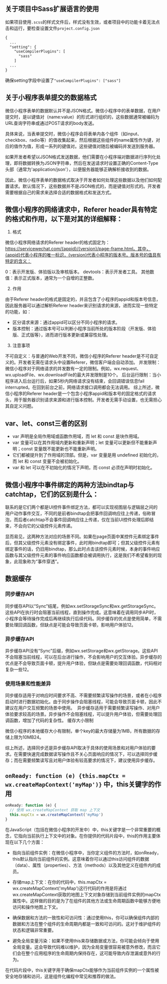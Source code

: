 ## 关于项目中Sass扩展语言的使用

如果项目使用`.scss`的样式文件后，样式没有生效，或者项目中的功能卡着无法点击和运行，要检查设置文件`project.config.json`

```xml
{
  ...
  "setting": {
    "useCompilerPlugins": [
      "sass"
    ]
  ...
}
```

确保setting字段中设置了`"useCompilerPlugins": ["sass"]`

## 关于小程序表单提交的数据格式

微信小程序表单的数据默认并不是JSON格式。微信小程序中的表单数据，在用户提交时，是以键值对（name:value）的形式进行组织的，这些数据通常被编码为URL查询字符串或通过POST请求的body发送。

具体来说，当表单提交时，微信小程序会将表单内各个组件（如input、checkbox、radio等）的值收集起来，然后根据这些组件的name属性作为键，对应的值作为值，形成一系列的键值对。这些键值对随后被编码并发送到服务器。

如果开发者希望以JSON格式发送数据，他们需要在小程序端对数据进行序列化处理，即将数据转换为JSON字符串，然后在发送请求时设置正确的Content-Type头部（通常为'application/json'），以便服务器能够正确解析接收到的数据。

因此，微信小程序表单的数据格式取决于开发者如何处理这些数据以及他们如何配置请求。默认情况下，这些数据并不是JSON格式的，而是键值对形式的。开发者需要根据自己的需求来选择合适的数据格式和发送方式。

## 微信小程序的网络请求中，Referer header具有特定的格式和作用，以下是对其的详细解释：

1. 格式

微信小程序网络请求的Referer header的格式固定为：https://servicewechat.com/{appid}/{version}/page-frame.html。其中，{appid}代表小程序的唯一标识，{version}代表小程序的版本号。版本号的值具有特定的含义：

0：表示开发版、体验版以及审核版本。
devtools：表示开发者工具。
其他数值：表示正式版本，通常为一个自增的正整数。

2. 作用

由于Referer header的格式是固定的，并且包含了小程序的appid和版本号信息，因此服务器可以通过解析Referer header来识别请求的来源，进而实现一些特定的功能，如：

- 区分请求来源：通过appid可以区分不同小程序的请求。
- 版本控制：通过版本号可以判断小程序当前所处的版本阶段（开发版、体验版、正式版等），进而进行版本更新或兼容性处理。

3. 注意事项

不可自定义：与普通的Web开发不同，微信小程序的Referer header是不可自定义的。开发者无需在请求头中设置Referer，微信客户端会自动添加。
并发限制：微信小程序对于网络请求的并发数有一定的限制。例如，wx.request、wx.uploadFile、wx.downloadFile的最大并发限制是10个。
后台运行限制：当小程序进入后台运行后，如果5秒内网络请求没有结束，会回调错误信息fail interrupted。在回到前台之前，网络请求接口调用都会无法调用。
综上所述，微信小程序的Referer header是一个包含小程序appid和版本号的固定格式的请求头，用于服务器识别请求来源和进行版本控制。开发者无需手动设置，也无需担心其自定义问题。


## var、let、const三者的区别

- var 声明是全局作用域或函数作用域，而 let 和 const 是块作用域。
- var 变量可以在其作用域内更新和重新声明；let 变量可以更新但不能重新声明；const 变量既不能更新也不能重新声明。
- 它们都被提升到了作用域的顶部。但是，var 变量是用 undefined 初始化的，而 let 和 const 变量不会被初始化。
- var 和 let 可以在不初始化的情况下声明，而 const 必须在声明时初始化。

## 微信小程序中事件绑定的两种方法bindtap与catchtap，它们的区别是什么：

联系的是它们两个都是UI控件事件绑定方法，都可以实现视图层与逻辑层之间的用户动作事件交互，不同的是前者bindtap会把事件回调响应往上传递，俗称冒泡，而后者catchtap不会事件回调响应往上传递，仅在当前UI控件处理后即结束，不会向它的父级控件元素传递。

显而易见，这两种方法对应的场景不同。如果在page页面中某控件元素绑定事件后，但其父级控件元素没有绑定事件，此时用bindtap即可；但其父级控件元素有绑定事件的话，仍旧用bindtap，那么此时点击该控件元素时候，本身的事件响应函数与其父级控件元素的事件响应函数都会被调用执行，这是我们不希望看到的现象，此现象称为“事件穿透”。

## 数据缓存

### 同步缓存API

同步缓存API以“Sync”结尾，例如wx.setStorageSync和wx.getStorageSync。这些API在执行时会阻塞当前线程，直到操作完成。这意味着在调用同步API时，小程序会等待操作完成后再继续执行后续代码。同步缓存的优点是使用简单，不需要处理回调函数，但缺点是可能会导致页面卡顿，影响用户体验‌12。

### 异步缓存API

异步缓存API没有“Sync”后缀，例如wx.setStorage和wx.getStorage。这些API不会阻塞当前线程，可以在后台进行操作，不会影响用户的交互体验。异步缓存的优点是不会导致页面卡顿，提升用户体验，但缺点是需要处理回调函数，代码相对复杂一些‌12。

### 使用场景和性能差异

‌同步缓存‌适用于对响应时间要求不高、不需要频繁读写操作的场景，或者在小程序启动时进行数据初始化。由于同步操作会阻塞线程，可能会导致页面卡顿，因此不建议在用户交互频繁的场景中使用。
‌
异步缓存‌适用于需要频繁读写操作、对用户体验要求较高的场景。异步操作不会阻塞线程，可以提升用户体验，但需要处理回调函数，增加了代码的复杂性。
缓存大小限制

微信小程序的本地缓存大小有限制，单个key的最大存储量为1MB，所有数据的存储上限为10MB‌24。

综上所述，选择同步还是异步缓存API取决于具体的使用场景和对用户体验的要求。在需要快速完成数据读写操作且不关心页面响应的情况下，可以选择同步缓存；而在需要频繁读写且对用户体验有较高要求的情况下，建议使用异步缓存。

## `onReady: function (e) {this.mapCtx = wx.createMapContext('myMap')}` 中，this关键字的作用

```js
onReady: function (e) {
  // 使用 wx.createMapContext 获取 map 上下文
  this.mapCtx = wx.createMapContext('myMap')
}
```


在JavaScript（包括在微信小程序的开发中）中，this关键字是一个非常重要的概念，它指向当前执行上下文中的对象。在你提供的代码片段中，this的作用主要体现在以下几个方面：

- 指向当前组件实例：在微信小程序中，当你定义组件的方法时，如onReady，this默认指向当前组件的实例。这意味着你可以通过this访问组件的数据（data）、属性（properties）、方法（methods）以及其他定义在组件内的成员。

- 存储map上下文：在你的代码中，this.mapCtx = wx.createMapContext('myMap')这行代码的作用是将通过wx.createMapContext获取的地图上下文对象存储到当前组件实例的mapCtx属性中。这样做的目的是为了在组件的其他方法或生命周期函数中能够方便地访问和操作地图上下文。

- 确保数据和方法的一致性和可访问性：通过使用this，你可以确保组件内部的数据和方法在整个组件的生命周期内都是一致和可访问的。这对于维护组件的状态和逻辑非常重要。

- 避免全局变量污染：如果不使用this来存储数据或方法，你可能会倾向于使用全局变量。这会导致代码难以维护，因为全局变量很容易被意外修改，而且它们会在整个应用程序的生命周期内保持存在，这可能导致内存泄漏或意外的行为。

在代码片段中，this关键字用于确保mapCtx能够作为当前组件实例的一个属性被安全地存储和访问，这是组件化编程中常见和推荐的做法。